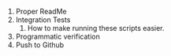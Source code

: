 1. Proper ReadMe
2. Integration Tests
   1. How to make running these scripts easier.
3. Programmatic verification
4. Push to Github


